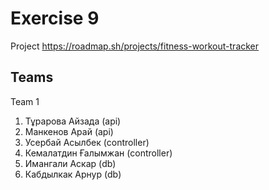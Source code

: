 # Exercise 9

Project <https://roadmap.sh/projects/fitness-workout-tracker>

## Teams

Team 1

1. Тұрарова Айзада (api)
2. Манкенов Арай (api)
3. Усербай Асылбек (controller)
4. Кемалатдин Ғалымжан (controller)
5. Имангали Аскар (db)
6. Кабдылкак Арнур (db)
